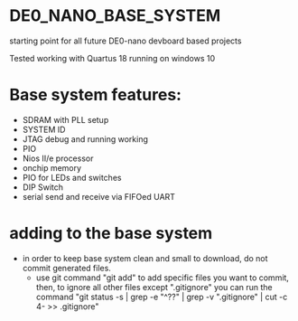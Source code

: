 # DE0_NANO_BASE_SYSTEM
starting point for all future DE0-nano devboard based projects

Tested working with Quartus 18 running on windows 10

# Base system features:
* SDRAM with PLL setup
* SYSTEM ID
* JTAG debug and running working
* PIO
* Nios II/e processor
* onchip memory
* PIO for LEDs and switches
* DIP Switch
* serial send and receive via FIFOed UART


# adding to the base system
* in order to keep base system clean and small to download, do not commit generated files.
  * use git command "git add" to add specific files you want to commit, then, to ignore all other files except ".gitignore" you can run the command "git status -s | grep -e "^\?\?" | grep -v ".gitignore" | cut -c 4- >> .gitignore"
  
